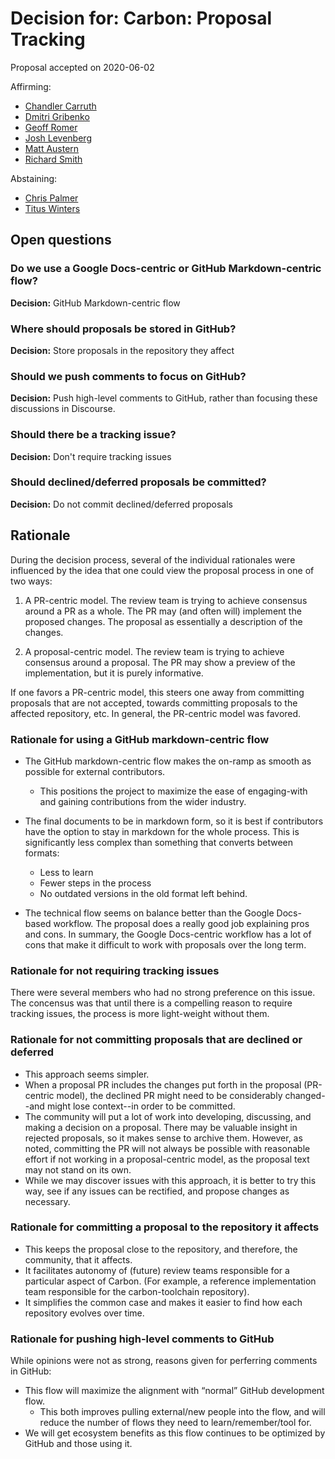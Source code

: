 # Decision for: Carbon: Proposal Tracking

<!--
Part of the Carbon Language project, under the Apache License v2.0 with LLVM
Exceptions. See /LICENSE for license information.
SPDX-License-Identifier: Apache-2.0 WITH LLVM-exception
-->

Proposal accepted on 2020-06-02

Affirming:

- [Chandler Carruth](https://github.com/chandlerc)
- [Dmitri Gribenko](https://github.com/gribozavr)
- [Geoff Romer](https://github.com/geoffromer)
- [Josh Levenberg](https://github.com/josh11b)
- [Matt Austern](https://github.com/austern)
- [Richard Smith](https://github.com/zygoloid)

Abstaining:

- [Chris Palmer](https://github.com/noncombatant)
- [Titus Winters](https://github.com/tituswinters)

## Open questions

### Do we use a Google Docs-centric or GitHub Markdown-centric flow?

**Decision:** GitHub Markdown-centric flow

### Where should proposals be stored in GitHub?

**Decision:** Store proposals in the repository they affect

### Should we push comments to focus on GitHub?

**Decision:** Push high-level comments to GitHub, rather than focusing these
discussions in Discourse.

### Should there be a tracking issue?

**Decision:** Don't require tracking issues

### Should declined/deferred proposals be committed?

**Decision:** Do not commit declined/deferred proposals

## Rationale

During the decision process, several of the individual rationales were
influenced by the idea that one could view the proposal process in one of two
ways:

1.  A PR-centric model. The review team is trying to achieve consensus around a
    PR as a whole. The PR may (and often will) implement the proposed changes.
    The proposal as essentially a description of the changes.

2.  A proposal-centric model. The review team is trying to achieve consensus
    around a proposal. The PR may show a preview of the implementation, but it
    is purely informative.

If one favors a PR-centric model, this steers one away from committing proposals
that are not accepted, towards committing proposals to the affected repository,
etc. In general, the PR-centric model was favored.

### Rationale for using a GitHub markdown-centric flow

- The GitHub markdown-centric flow makes the on-ramp as smooth as possible for
  external contributors.
  - This positions the project to maximize the ease of engaging-with and gaining
    contributions from the wider industry.
- The final documents to be in markdown form, so it is best if contributors have
  the option to stay in markdown for the whole process. This is significantly
  less complex than something that converts between formats:

  - Less to learn
  - Fewer steps in the process
  - No outdated versions in the old format left behind.

- The technical flow seems on balance better than the Google Docs-based
  workflow. The proposal does a really good job explaining pros and cons. In
  summary, the Google Docs-centric workflow has a lot of cons that make it
  difficult to work with proposals over the long term.

### Rationale for not requiring tracking issues

There were several members who had no strong preference on this issue. The
concensus was that until there is a compelling reason to require tracking
issues, the process is more light-weight without them.

### Rationale for not committing proposals that are declined or deferred

- This approach seems simpler.
- When a proposal PR includes the changes put forth in the proposal (PR-centric
  model), the declined PR might need to be considerably changed--and might lose
  context--in order to be committed.
- The community will put a lot of work into developing, discussing, and making a
  decision on a proposal. There may be valuable insight in rejected proposals,
  so it makes sense to archive them. However, as noted, committing the PR will
  not always be possible with reasonable effort if not working in a
  proposal-centric model, as the proposal text may not stand on its own.
- While we may discover issues with this approach, it is better to try this way,
  see if any issues can be rectified, and propose changes as necessary.

### Rationale for committing a proposal to the repository it affects

- This keeps the proposal close to the repository, and therefore, the community,
  that it affects.
- It facilitates autonomy of (future) review teams responsible for a particular
  aspect of Carbon. (For example, a reference implementation team responsible
  for the carbon-toolchain repository).
- It simplifies the common case and makes it easier to find how each repository
  evolves over time.

### Rationale for pushing high-level comments to GitHub

While opinions were not as strong, reasons given for perferring comments in
GitHub:

- This flow will maximize the alignment with “normal” GitHub development flow.
  - This both improves pulling external/new people into the flow, and will
    reduce the number of flows they need to learn/remember/tool for.
- We will get ecosystem benefits as this flow continues to be optimized by
  GitHub and those using it.
